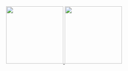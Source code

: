 <div align="center">
  <a href="https://github.com/karliwson">
  <img height="150em" src="https://github-readme-stats.vercel.app/api?username=karliwson&show_icons=true&theme=dark&include_all_commits=true&count_private=true"/>
  <img height="150em" src="https://github-readme-stats.vercel.app/api/top-langs/?username=karliwson&layout=compact&langs_count=7&theme=dark"/>
</div>
